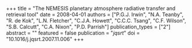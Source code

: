 +++
title = "The NEMESIS planetary atmosphere radiative transfer and retrieval tool"
date = 2008-04-01
authors = ["P.G.J. Irwin", "N.A. Teanby", "R. de Kok", "L.N. Fletcher", "C.J.A. Howett", "C.C.C. Tsang", "C.F. Wilson", "S.B. Calcutt", "C.A. Nixon", "P.D. Parrish"]
publication_types = ["2"]
abstract = ""
featured = false
publication = "*jqsrt*"
doi = "10.1016/j.jqsrt.2007.11.006"
+++

